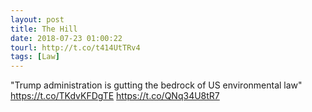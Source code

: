 ```yaml
---
layout: post
title: The Hill
date: 2018-07-23 01:00:22
tourl: http://t.co/t414UtTRv4
tags: [Law]
---
```

"Trump administration is gutting the bedrock of US environmental law" https://t.co/TKdvKFDgTE https://t.co/QNq34U8tR7